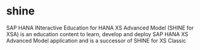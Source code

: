 # shine
SAP HANA INteractive Education for HANA XS Advanced Model (SHINE for XSA) is an education content to learn, develop and deploy SAP HANA XS Advanced Model application and is a successor of SHINE for XS Classic
